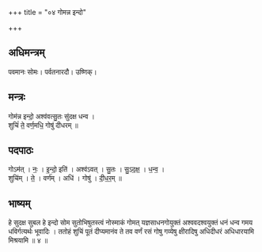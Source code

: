 +++
title = "०४ गोमन्न इन्दो"

+++
## अधिमन्त्रम्
पवमानः सोमः। पर्वतनारदौ। उष्णिक्।

## मन्त्रः
गोम॑न्न इन्दो॒ अश्व॑वत्सु॒तः सु॑दक्ष धन्व ।  
शुचिं॑ ते॒ वर्ण॒मधि॒ गोषु॑ दीधरम् ॥

## पदपाठः
गोऽम॑त् । नः॒ । इ॒न्दो॒ इति॑ । अश्व॑ऽवत् । सु॒तः । सु॒ऽद॒क्ष॒ । ध॒न्व॒ ।  
शुचि॑म् । ते॒ । वर्ण॑म् । अधि॑ । गोषु॑ । दी॒ध॒र॒म् ॥

## भाष्यम्
हे सुदक्ष सुबल हे इन्दो सोम सुतोभिषुतस्त्वं नोस्माकं गोमत् यज्ञसाधनगोयुक्तं अश्ववदश्वयुक्तं धनं धन्व गमय धविर्गत्यर्थः भूवादिः । ततोहं शुचिं पूतं दीप्यमानंव ते तव वर्णं रसं गोषु गव्येषु क्षीरादिषु अधिदीधरं अधिधारयामि मिश्रयामि ॥ ४ ॥